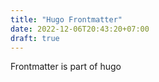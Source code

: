 ```yaml
---
title: "Hugo Frontmatter"
date: 2022-12-06T20:43:20+07:00
draft: true
---
```


Frontmatter is part of hugo 